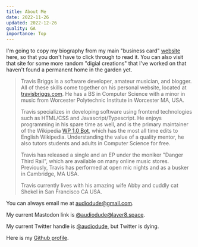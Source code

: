 ```yaml
---
title: About Me
date: 2022-11-26
updated: 2022-12-26
quality: GA
importance: Top
---
```

I'm going to copy my biography from my main "business card" [website](https://travisbriggs.com) here, so that you don't have to click through to read it. You can also visit that site for some more random "digial creations" that I've worked on that haven't found a permanent home in the garden yet.

> Travis Briggs is a software developer, amateur musician, and
> blogger. All of these skills come together on his personal website,
> located at [travisbriggs.com](https://travisbriggs.com).
> He has a BS in Computer Science with a minor in music from Worcester
> Polytechnic Institute in Worcester MA, USA.
>
> Travis specializes in developing software using frontend
> technologies such as HTML/CSS and Javascript/Typescript. He enjoys
> programming in his spare time as well, and is the primary maintainer
> of the Wikipedia
> [WP 1.0 Bot](https://en.wikipedia.org/wiki/User:WP_1.0_bot),
> which has the most all time edits to English Wikipedia.
> Understanding the value of a quality mentor, he also tutors students
> and adults in Computer Science for free.
>
> Travis has released a single and an EP under the moniker
> &quot;Danger Third Rail&quot;, which are available on many online
> music stores. Previously, Travis has performed at open mic nights
> and as a busker in Cambridge, MA USA.
>
> Travis currently lives with his amazing wife Abby and cuddly cat
> Shekel in San Francisco CA USA.

You can always email me at [audiodude@gmail.com](mailto:audiodude@gmail.com).

My current Mastodon link is [@audiodude@layer8.space](https://layer8.space/@audiodude).

My current Twitter handle is [@audiodude](https://twitter.com/audiodude), but Twitter is dying.

Here is my [Github profile](https://github.com/audiodude).